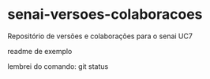 # senai-versoes-colaboracoes
Repositório de versões e colaborações para o senai UC7

readme de exemplo

lembrei do comando: git status